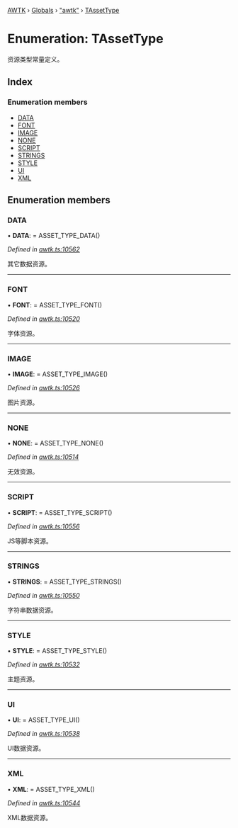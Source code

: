 [AWTK](../README.md) › [Globals](../globals.md) › ["awtk"](../modules/_awtk_.md) › [TAssetType](_awtk_.tassettype.md)

# Enumeration: TAssetType

资源类型常量定义。

## Index

### Enumeration members

* [DATA](_awtk_.tassettype.md#data)
* [FONT](_awtk_.tassettype.md#font)
* [IMAGE](_awtk_.tassettype.md#image)
* [NONE](_awtk_.tassettype.md#none)
* [SCRIPT](_awtk_.tassettype.md#script)
* [STRINGS](_awtk_.tassettype.md#strings)
* [STYLE](_awtk_.tassettype.md#style)
* [UI](_awtk_.tassettype.md#ui)
* [XML](_awtk_.tassettype.md#xml)

## Enumeration members

###  DATA

• **DATA**: =  ASSET_TYPE_DATA()

*Defined in [awtk.ts:10562](https://github.com/zlgopen/awtk-binding/blob/feacbc6/tools/code_gen/js/output/awtk.ts#L10562)*

其它数据资源。

___

###  FONT

• **FONT**: =  ASSET_TYPE_FONT()

*Defined in [awtk.ts:10520](https://github.com/zlgopen/awtk-binding/blob/feacbc6/tools/code_gen/js/output/awtk.ts#L10520)*

字体资源。

___

###  IMAGE

• **IMAGE**: =  ASSET_TYPE_IMAGE()

*Defined in [awtk.ts:10526](https://github.com/zlgopen/awtk-binding/blob/feacbc6/tools/code_gen/js/output/awtk.ts#L10526)*

图片资源。

___

###  NONE

• **NONE**: =  ASSET_TYPE_NONE()

*Defined in [awtk.ts:10514](https://github.com/zlgopen/awtk-binding/blob/feacbc6/tools/code_gen/js/output/awtk.ts#L10514)*

无效资源。

___

###  SCRIPT

• **SCRIPT**: =  ASSET_TYPE_SCRIPT()

*Defined in [awtk.ts:10556](https://github.com/zlgopen/awtk-binding/blob/feacbc6/tools/code_gen/js/output/awtk.ts#L10556)*

JS等脚本资源。

___

###  STRINGS

• **STRINGS**: =  ASSET_TYPE_STRINGS()

*Defined in [awtk.ts:10550](https://github.com/zlgopen/awtk-binding/blob/feacbc6/tools/code_gen/js/output/awtk.ts#L10550)*

字符串数据资源。

___

###  STYLE

• **STYLE**: =  ASSET_TYPE_STYLE()

*Defined in [awtk.ts:10532](https://github.com/zlgopen/awtk-binding/blob/feacbc6/tools/code_gen/js/output/awtk.ts#L10532)*

主题资源。

___

###  UI

• **UI**: =  ASSET_TYPE_UI()

*Defined in [awtk.ts:10538](https://github.com/zlgopen/awtk-binding/blob/feacbc6/tools/code_gen/js/output/awtk.ts#L10538)*

UI数据资源。

___

###  XML

• **XML**: =  ASSET_TYPE_XML()

*Defined in [awtk.ts:10544](https://github.com/zlgopen/awtk-binding/blob/feacbc6/tools/code_gen/js/output/awtk.ts#L10544)*

XML数据资源。
